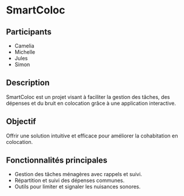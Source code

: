 # SmartColoc

## Participants
- Camelia
- Michelle
- Jules
- Simon

## Description
SmartColoc est un projet visant à faciliter la gestion des tâches, des dépenses et du bruit en colocation grâce à une application interactive.


## Objectif
Offrir une solution intuitive et efficace pour améliorer la cohabitation en colocation.


## Fonctionnalités principales
- Gestion des tâches ménagères avec rappels et suivi.
- Répartition et suivi des dépenses communes.
- Outils pour limiter et signaler les nuisances sonores.

